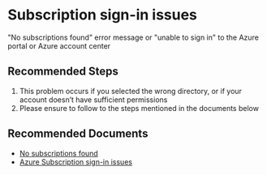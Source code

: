<properties
  pagetitle="Subscription sign-in issues"
  service=""
  resource=""
  ms.author="prkazasr"
  selfhelptype="Generic"
  supporttopicids="32746785"
  productpesids="17321"
  cloudenvironments="public"
  articleid="a2548997-3b75-4e09-9824-dfef9d383bd5"
  ownershipid="Compute_AzureMigrate" />
# Subscription sign-in issues

"No subscriptions found" error message or "unable to sign in" to the Azure portal or Azure account center
 
## **Recommended Steps**

1. This problem occurs if you selected the wrong directory, or if your account doesn’t have sufficient permissions
2. Please ensure to follow to the steps mentioned in the documents below

## **Recommended Documents**

* [No subscriptions found](https://docs.microsoft.com/azure/cost-management-billing/manage/no-subscriptions-found)
* [Azure Subscription sign-in issues](https://docs.microsoft.com/azure/cost-management-billing/manage/troubleshoot-sign-in-issue)
